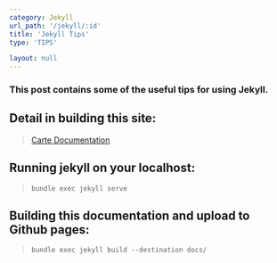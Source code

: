```yaml
---
category: Jekyll
url_path: '/jekyll/:id'
title: 'Jekyll Tips'
type: 'TIPS'

layout: null
---
```


### This post contains some of the useful tips for using Jekyll.

## Detail in building this site:
> [Carte Documentation](https://github.com/Wiredcraft/carte) 

## Running jekyll on your localhost:

> `bundle exec jekyll serve`

## Building this documentation and upload to Github pages:

> `bundle exec jekyll build --destination docs/`
